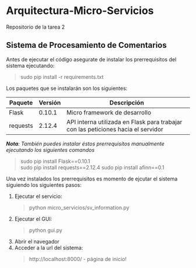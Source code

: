# Arquitectura-Micro-Servicios
Repositorio de la tarea 2

## Sistema de Procesamiento de Comentarios

Antes de ejecutar el código asegurate de instalar los prerrequisitos del sistema ejecutando:
> sudo pip install -r requirements.txt  

Los paquetes que se instalarán son los siguientes:

Paquete | Versión | Descripción
--------|---------|------------
Flask   | 0.10.1  | Micro framework de desarrollo
requests| 2.12.4  | API interna utilizada en Flask para trabajar con las peticiones hacia el servidor

*__Nota__: También puedes instalar éstos prerrequisitos manualmente ejecutando los siguientes comandos*   
> sudo pip install Flask==0.10.1  
> sudo pip install requests==2.12.4
> sudo pip install afinn==0.1

Una vez instalados los prerrequisitos es momento de ejcutar el sistema siguiendo los siguientes pasos:  
1. Ejecutar el servicio:  
   > python micro_servicios/sv_information.py  
1. Ejecutar el GUI:  
   > python gui.py  
1. Abrir el navegador
1. Acceder a la url del sistema:
   > http://localhost:8000/ - página de inicio!
